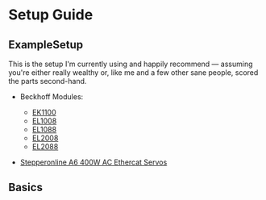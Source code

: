 # Setup Guide

## ExampleSetup
This is the setup I'm currently using and happily recommend — assuming you're either really wealthy or, like me and a few other sane people, scored the parts second-hand. 

- Beckhoff Modules:
  - [EK1100](https://www.beckhoff.com/de-de/produkte/i-o/ethercat-klemmen/ek1xxx-bk1xx0-ethercat-koppler/ek1100.html)
  - [EL1008](https://www.beckhoff.com/de-de/produkte/i-o/ethercat-klemmen/el1xxx-digital-eingang/el1008.html)
  - [EL1088](https://www.beckhoff.com/de-de/produkte/i-o/ethercat-klemmen/el1xxx-digital-eingang/el1088.html)
  - [EL2008](https://www.beckhoff.com/de-de/produkte/i-o/ethercat-klemmen/el2xxx-digital-ausgang/el2008.html)
  - [EL2088](https://www.beckhoff.com/de-de/produkte/i-o/ethercat-klemmen/el2xxx-digital-ausgang/el2088.html)

- [Stepperonline A6 400W AC Ethercat Servos](https://www.omc-stepperonline.com/de/400-w-ethercat-ac-servomotor-kit-der-a6-serie-3000rpm-1-27nm-17-bit-absolutwertgeber-ip67-a6-ec400h2a1-m17)

## Basics
